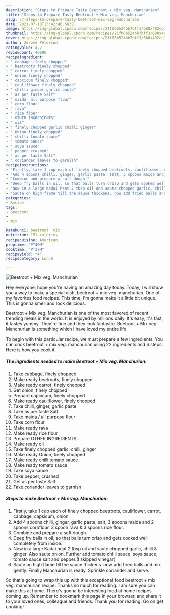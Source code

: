 ```yaml
---
description: "Steps to Prepare Tasty Beetroot + Mix veg. Manchurian"
title: "Steps to Prepare Tasty Beetroot + Mix veg. Manchurian"
slug: 77-steps-to-prepare-tasty-beetroot-mix-veg-manchurian
date: 2021-07-18T13:42:40.503Z
image: https://img-global.cpcdn.com/recipes/21f06b524bb7bff3/680x482cq70/beetroot-mix-veg-manchurian-recipe-main-photo.jpg
thumbnail: https://img-global.cpcdn.com/recipes/21f06b524bb7bff3/680x482cq70/beetroot-mix-veg-manchurian-recipe-main-photo.jpg
cover: https://img-global.cpcdn.com/recipes/21f06b524bb7bff3/680x482cq70/beetroot-mix-veg-manchurian-recipe-main-photo.jpg
author: Jerome Peterson
ratingvalue: 4.2
reviewcount: 40696
recipeingredient:
- " cabbage finely chopped"
- " beetroots finely chopped"
- " carrot finely chopped"
- " onion finely chopped"
- " capcicum finely chopped"
- " cauliflower finely chopped"
- " chilli ginger garlic paste"
- " as per taste Salt"
- " maida  all purpose flour"
- " corn flour"
- " rava"
- " rice flour"
- " OTHER INGREDIENTS"
- " oil"
- " finely chopped garlic chilli ginger"
- " Onion finely chopped"
- " chilli tomato sauce"
- " tomato sauce"
- " soya sauce"
- " pepper crushed"
- " as per taste Salt"
- " coriander leaves to garnish"
recipeinstructions:
- "Firstly, take 1 cup each of finely chopped beetroots, cauliflower, carrot, cabbage, capsicum, onion"
- "Add 4 spoons chilli, ginger, garlic paste, salt, 3 spoons maida and 2 spoons cornflour, 3 spoon rava &amp; 3 spoons rice flour."
- "Combine and prepare a soft dough."
- "Deep fry balls in oil, so that balls turn crisp and gets cooked well completely from inside."
- "Now in a large Kadai heat 2 tbsp oil and saute chopped garlic, chilli &amp; ginger. Also saute onion. Further add tomato chilli sauce, soya sauce, tomato sauce salt and pepper.(I skipped vinegar)"
- "Saute on high flame till the sauce thickens. now add fried balls and mix gently. Finally Manchurian is ready. Sprinkle coriander and serve."
categories:
- Recipe
tags:
- beetroot
- 
- mix

katakunci: beetroot  mix 
nutrition: 151 calories
recipecuisine: American
preptime: "PT40M"
cooktime: "PT37M"
recipeyield: "4"
recipecategory: Lunch

---
```



![Beetroot + Mix veg. Manchurian](https://img-global.cpcdn.com/recipes/21f06b524bb7bff3/680x482cq70/beetroot-mix-veg-manchurian-recipe-main-photo.jpg)

Hey everyone, hope you're having an amazing day today. Today, I will show you a way to make a special dish, beetroot + mix veg. manchurian. One of my favorites food recipes. This time, I'm gonna make it a little bit unique. This is gonna smell and look delicious.

Beetroot + Mix veg. Manchurian is one of the most favored of recent trending meals in the world. It is enjoyed by millions daily. It's easy, it's fast, it tastes yummy. They're fine and they look fantastic. Beetroot + Mix veg. Manchurian is something which I have loved my entire life.




To begin with this particular recipe, we must prepare a few ingredients. You can cook beetroot + mix veg. manchurian using 22 ingredients and 6 steps. Here is how you cook it.

<!--inarticleads1-->

##### The ingredients needed to make Beetroot + Mix veg. Manchurian:

1. Take  cabbage, finely chopped
1. Make ready  beetroots, finely chopped
1. Make ready  carrot, finely chopped
1. Get  onion, finely chopped
1. Prepare  capcicum, finely chopped
1. Make ready  cauliflower, finely chopped
1. Take  chilli, ginger, garlic paste
1. Take  as per taste Salt
1. Take  maida / all purpose flour
1. Take  corn flour
1. Make ready  rava
1. Make ready  rice flour
1. Prepare  OTHER INGREDIENTS:
1. Make ready  oil
1. Take  finely chopped garlic, chilli, ginger
1. Make ready  Onion, finely chopped
1. Make ready  chilli tomato sauce
1. Make ready  tomato sauce
1. Take  soya sauce
1. Take  pepper, crushed
1. Get  as per taste Salt
1. Take  coriander leaves to garnish




<!--inarticleads2-->

##### Steps to make Beetroot + Mix veg. Manchurian:

1. Firstly, take 1 cup each of finely chopped beetroots, cauliflower, carrot, cabbage, capsicum, onion
1. Add 4 spoons chilli, ginger, garlic paste, salt, 3 spoons maida and 2 spoons cornflour, 3 spoon rava &amp; 3 spoons rice flour.
1. Combine and prepare a soft dough.
1. Deep fry balls in oil, so that balls turn crisp and gets cooked well completely from inside.
1. Now in a large Kadai heat 2 tbsp oil and saute chopped garlic, chilli &amp; ginger. Also saute onion. Further add tomato chilli sauce, soya sauce, tomato sauce salt and pepper.(I skipped vinegar)
1. Saute on high flame till the sauce thickens. now add fried balls and mix gently. Finally Manchurian is ready. Sprinkle coriander and serve.




So that's going to wrap this up with this exceptional food beetroot + mix veg. manchurian recipe. Thanks so much for reading. I am sure you can make this at home. There's gonna be interesting food at home recipes coming up. Remember to bookmark this page in your browser, and share it to your loved ones, colleague and friends. Thank you for reading. Go on get cooking!
